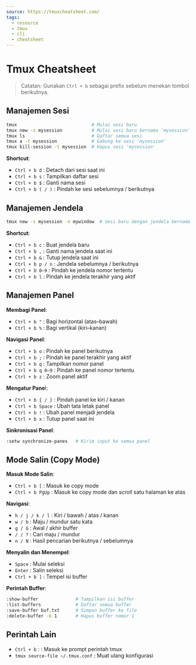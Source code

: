 ```yaml
---
source: https://tmuxcheatsheet.com/
tags:
  - resource
  - tmux
  - cli
  - cheatsheet
---
```


# Tmux Cheatsheet

> Catatan: Gunakan `Ctrl + b` sebagai prefix sebelum menekan tombol berikutnya.

## Manajemen Sesi

```bash
tmux                            # Mulai sesi baru
tmux new -s mysession           # Mulai sesi baru bernama 'mysession'
tmux ls                         # Daftar semua sesi
tmux a -t mysession             # Gabung ke sesi 'mysession'
tmux kill-session -t mysession  # Hapus sesi 'mysession'
```

**Shortcut**:
- `Ctrl + b d` : Detach dari sesi saat ini
- `Ctrl + b s` : Tampilkan daftar sesi
- `Ctrl + b $` : Ganti nama sesi
- `Ctrl + b ( / )` : Pindah ke sesi sebelumnya / berikutnya

## Manajemen Jendela

```bash
tmux new -s mysession -n mywindow  # Sesi baru dengan jendela bernama 'mywindow'
```

**Shortcut**:
- `Ctrl + b c` : Buat jendela baru
- `Ctrl + b ,` : Ganti nama jendela saat ini
- `Ctrl + b &` : Tutup jendela saat ini
- `Ctrl + b p / n` : Jendela sebelumnya / berikutnya
- `Ctrl + b 0–9` : Pindah ke jendela nomor tertentu
- `Ctrl + b l` : Pindah ke jendela terakhir yang aktif

## Manajemen Panel

**Membagi Panel**:
- `Ctrl + b "` : Bagi horizontal (atas–bawah)
- `Ctrl + b %` : Bagi vertikal (kiri–kanan)

**Navigasi Panel**:
- `Ctrl + b o` : Pindah ke panel berikutnya
- `Ctrl + b ;` : Pindah ke panel terakhir yang aktif
- `Ctrl + b q` : Tampilkan nomor panel
- `Ctrl + b q 0–9` : Pindah ke panel nomor tertentu
- `Ctrl + b z` : Zoom panel aktif

**Mengatur Pane**l:
- `Ctrl + b { / }` : Pindah panel ke kiri / kanan
- `Ctrl + b Space` : Ubah tata letak panel
- `Ctrl + b !` : Ubah panel menjadi jendela
- `Ctrl + b x` : Tutup panel saat ini

**Sinkronisasi Panel**:
```bash
:setw synchronize-panes   # Kirim input ke semua panel
```

## Mode Salin (Copy Mode)

**Masuk Mode Salin**:
- `Ctrl + b [` : Masuk ke copy mode
- `Ctrl + b PgUp` : Masuk ke copy mode dan scroll satu halaman ke atas

**Navigasi**:
- `h / j / k / l` : Kiri / bawah / atas / kanan
- `w / b` : Maju / mundur satu kata
- `g / G` : Awal / akhir buffer
- `/ / ?` : Cari maju / mundur
- `n / N` : Hasil pencarian berikutnya / sebelumnya

**Menyalin dan Menempel**:
- `Space` : Mulai seleksi
- `Enter` : Salin seleksi
- `Ctrl + b ]` : Tempel isi buffer

**Perintah Buffer**:
```bash
:show-buffer              # Tampilkan isi buffer
:list-buffers             # Daftar semua buffer
:save-buffer buf.txt      # Simpan buffer ke file
:delete-buffer -b 1       # Hapus buffer nomor 1
```
## Perintah Lain
- `Ctrl + b` : : Masuk ke prompt perintah tmux
- `tmux source-file ~/.tmux.conf` : Muat ulang konfigurasi
